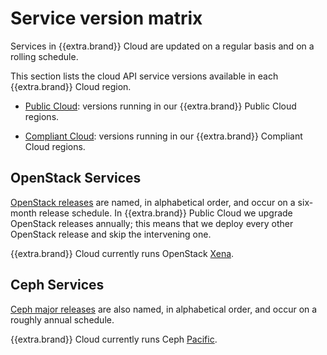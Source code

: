 # Service version matrix

Services in {{extra.brand}} Cloud are updated on a regular basis and
on a rolling schedule.

This section lists the cloud API service versions available in each
{{extra.brand}} Cloud region.

* [Public Cloud](public.md): versions running in our {{extra.brand}}
  Public Cloud regions.

* [Compliant Cloud](compliant.md): versions running in our
  {{extra.brand}} Compliant Cloud regions.


## OpenStack Services

[OpenStack releases](https://releases.openstack.org/) are named, in
alphabetical order, and occur on a six-month release schedule. In
{{extra.brand}} Public Cloud we upgrade OpenStack releases annually; this
means that we deploy every other OpenStack release and skip the
intervening one.

{{extra.brand}} Cloud currently runs OpenStack
[Xena](https://releases.openstack.org/xena).


## Ceph Services

[Ceph major
releases](https://docs.ceph.com/en/latest/releases/index.html#release-timeline)
are also named, in alphabetical order, and occur on a roughly annual schedule.

{{extra.brand}} Cloud currently runs Ceph
[Pacific](https://docs.ceph.com/en/latest/releases/pacific/).
